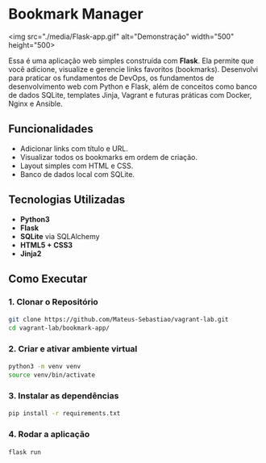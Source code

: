 # Bookmark Manager

<img src="./media/Flask-app.gif" alt="Demonstração" width="500" height="500>

Essa é uma aplicação web simples construída com **Flask**. Ela permite que você adicione, visualize e gerencie links favoritos (bookmarks). Desenvolvi para praticar os fundamentos de DevOps, os fundamentos de desenvolvimento web com Python e Flask, além de conceitos como banco de dados SQLite, templates Jinja, Vagrant e futuras práticas com Docker, Nginx e Ansible.

## Funcionalidades

- Adicionar links com título e URL.
- Visualizar todos os bookmarks em ordem de criação.
- Layout simples com HTML e CSS.
- Banco de dados local com SQLite.

## Tecnologias Utilizadas

- **Python3**
- **Flask**
- **SQLite** via SQLAlchemy
- **HTML5 + CSS3**
- **Jinja2**

## Como Executar

### 1. Clonar o Repositório

```bash
git clone https://github.com/Mateus-Sebastiao/vagrant-lab.git
cd vagrant-lab/bookmark-app/
```

### 2. Criar e ativar ambiente virtual
```bash
python3 -m venv venv
source venv/bin/activate
```

### 3. Instalar as dependências
```bash
pip install -r requirements.txt
```

### 4. Rodar a aplicação
```bash
flask run
```